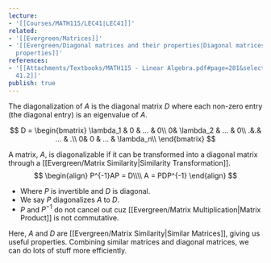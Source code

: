 ```yaml
---
lecture:
- '[[Courses/MATH115/LEC41|LEC41]]'
related:
- '[[Evergreen/Matrices]]'
- '[[Evergreen/Diagonal matrices and their properties|Diagonal matrices and their
  properties]]'
references:
- '[[Attachments/Textbooks/MATH115 - Linear Algebra.pdf#page=281&selection=0,0,0,37|Def
  41.2]]'
publish: true
---
```


The diagonalization of $A$ is the diagonal matrix $D$ where each non-zero entry (the diagonal entry) is an eigenvalue of $A$.

$$
D =
\begin{bmatrix}
\lambda_1 & 0 &  ... & 0\\
0& \lambda_2  &  ... & 0\\
.&.& ... & .\\
0& 0  & ... & \lambda_n\\
\end{bmatrix}
$$

A matrix, $A$, is diagonalizable if it can be transformed into a diagonal matrix through a [[Evergreen/Matrix Similarity|Similarity Transformation]].
$$
\begin{align}
P^{-1}AP = D\\\\
A = PDP^{-1}
\end{align}
$$
- Where $P$ is invertible and $D$ is diagonal.
- We say $P$ diagonalizes $A$ to $D$.
- $P$ and $P^{-1}$ do not cancel out cuz [[Evergreen/Matrix Multiplication|Matrix Product]] is not commutative.

Here, $A$ and $D$ are [[Evergreen/Matrix Similarity|Similar Matrices]], giving us useful properties. Combining similar matrices and diagonal matrices, we can do lots of stuff more efficiently.